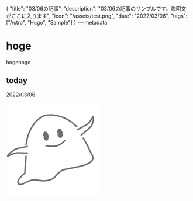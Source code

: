 {
  "title": "03/06の記事",
  "description": "03/06の記事のサンプルです。説明文がここに入ります",
  "icon": "/assets/test.png",
  "date": "2022/03/06",
  "tags": ["Astro", "Hugo", "Sample"]
}
---metadata

# hoge
hogehoge

## today
2022/03/06

![img](/assets/test.png)